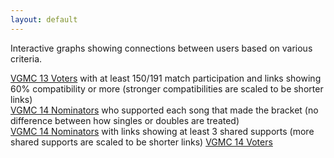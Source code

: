 ```yaml
---
layout: default
---
```


Interactive graphs showing connections between users based on various criteria.

[VGMC 13 Voters](./graphs/vgmc13/bracket.html) with at least 150/191 match participation and links showing 60% compatibility or more (stronger compatibilities are scaled to be shorter links)  
[VGMC 14 Nominators](./graphs/vgmc14/noms.html) who supported each song that made the bracket (no difference between how singles or doubles are treated)  
[VGMC 14 Nominators](./graphs/vgmc14/noms_contracted.html) with links showing at least 3 shared supports (more shared supports are scaled to be shorter links)
[VGMC 14 Voters](./graphs/vgmc14/bracket.html)